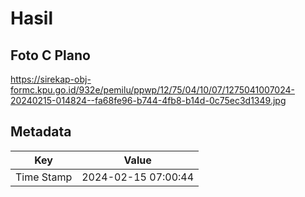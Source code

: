 # Hasil

## Foto C Plano

https://sirekap-obj-formc.kpu.go.id/932e/pemilu/ppwp/12/75/04/10/07/1275041007024-20240215-014824--fa68fe96-b744-4fb8-b14d-0c75ec3d1349.jpg


## Metadata

| Key        | Value               |
| ---------- | ------------------- |
| Time Stamp | 2024-02-15 07:00:44 |



